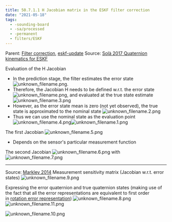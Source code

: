 ```yaml
---
title: 50.7.1.1 H Jacobian matrix in the ESKF filter correction
date: "2021-05-18"
tags:
  - -sounding-board
  - -sa/processed
  - -permanent
  - filters/ESKF
---
```


Parent: [Filter correction](filter-correction.md), [eskf-update](eskf-update.md)
Source: [Solà 2017 Quaternion kinematics for ESKF](solà-2017-quaternion-kinematics-for-eskf.md)

Evaluation of the H Jacobian

*   In the prediction stage, the filter estimates the error state![unknown_filename.png](./_resources/50.7.1.1_H_Jacobian_matrix_in_the_ESKF_filter_correction.resources/unknown_filename.png).
*   Therefore, the Jacobian H needs to be defined w.r.t. the error state ![unknown_filename.png](./_resources/50.7.1.1_H_Jacobian_matrix_in_the_ESKF_filter_correction.resources/unknown_filename.png), and evaluated at the true state estimate ![unknown_filename.3.png](./_resources/50.7.1.1_H_Jacobian_matrix_in_the_ESKF_filter_correction.resources/unknown_filename.3.png)
*   However, as the error state mean is zero (not yet observed), the true state is approximated to the nominal state ![unknown_filename.2.png](./_resources/50.7.1.1_H_Jacobian_matrix_in_the_ESKF_filter_correction.resources/unknown_filename.2.png)
*   Thus we can use the nominal state as the evaluation point
    ![unknown_filename.4.png](./_resources/50.7.1.1_H_Jacobian_matrix_in_the_ESKF_filter_correction.resources/unknown_filename.4.png)![unknown_filename.1.png](./_resources/50.7.1.1_H_Jacobian_matrix_in_the_ESKF_filter_correction.resources/unknown_filename.1.png)
    

The first Jacobian
![unknown_filename.5.png](./_resources/50.7.1.1_H_Jacobian_matrix_in_the_ESKF_filter_correction.resources/unknown_filename.5.png)

*   Depends on the sensor's particular measurement function

The second Jacobian
![unknown_filename.6.png](./_resources/50.7.1.1_H_Jacobian_matrix_in_the_ESKF_filter_correction.resources/unknown_filename.6.png)
with
![unknown_filename.7.png](./_resources/50.7.1.1_H_Jacobian_matrix_in_the_ESKF_filter_correction.resources/unknown_filename.7.png)

* * *

Source: [Markley 2014](bibliography/markley-2014.md)
Measurement sensitivity matrix (Jacobian w.r.t. error states)
![unknown_filename.9.png](./_resources/50.7.1.1_H_Jacobian_matrix_in_the_ESKF_filter_correction.resources/unknown_filename.9.png)

Expressing the error quaternion and true quaternion states
(making use of the fact that all the error representations are equivalent to first order in [rotation error representation](math/rotations/rotation-error-representation.md))
![unknown_filename.8.png](./_resources/50.7.1.1_H_Jacobian_matrix_in_the_ESKF_filter_correction.resources/unknown_filename.8.png)
![unknown_filename.11.png](./_resources/50.7.1.1_H_Jacobian_matrix_in_the_ESKF_filter_correction.resources/unknown_filename.11.png)

![unknown_filename.10.png](./_resources/50.7.1.1_H_Jacobian_matrix_in_the_ESKF_filter_correction.resources/unknown_filename.10.png)

